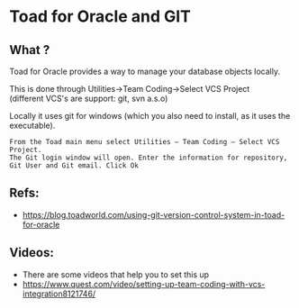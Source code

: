 # Toad for Oracle and GIT

## What ? 

Toad for Oracle provides a way to manage your database objects
locally. 

This is done through Utilities->Team Coding->Select VCS Project  
(different VCS's are support: git, svn a.s.o) 

Locally it uses git for windows (which you also need to install, as it 
uses the executable).

```
From the Toad main menu select Utilities – Team Coding – Select VCS Project. 
The Git login window will open. Enter the information for repository, Git User and Git email. Click Ok
```

## Refs:

  * https://blog.toadworld.com/using-git-version-control-system-in-toad-for-oracle

## Videos:

  * There are some videos that help you to set this up 
  * https://www.quest.com/video/setting-up-team-coding-with-vcs-integration8121746/

